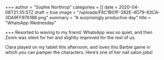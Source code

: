 +++
author = "Sophie Northrop"
categories = []
date = 2020-04-08T21:35:57Z
draft = true
image = "/uploads/F6C1B01F-282E-4D79-83CA-3DA9FF9761BB.png"
summary = "A surprisingly productive day"
title = "WhatsApp Wednesday"

+++
Resorted to waving to my friend. WhatsApp was so quiet, and then Zoom was silent for her and slightly improved for the rest of us.

Clara played on my tablet this afternoon, and loves this Barbie game in which you can pamper the characters. Here’s one of her nail salon jobs!